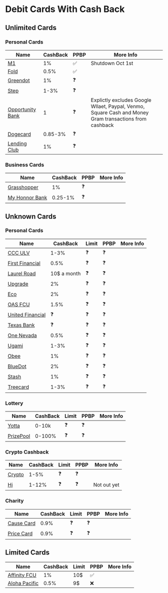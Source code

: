 # Debit Cards With Cash Back

## Unlimited Cards

### Personal Cards
|Name|CashBack|PPBP|More Info|
|---|---|---|---|
|[M1](https://m1.com)|1%|:white_check_mark:|Shutdown Oct 1st
|[Fold](https://foldapp.com)|0.5%|:white_check_mark:|
|[Greendot](https://greendot.com)|1%|:question:|
|[Step](https://step.com)|1-3%|:question:|
|[Opportunity Bank](https://opportunitybank.com)|1|:question:|Explictly excludes Google Wllaet, Paypal, Venmo, Square Cash and Money Gram transactions from cashback|
|[Dogecard](https://dogecard.co)|0.85-3%|:question:|
|[Lending Club](https://lendingclub.com)|1%|:question:|

### Business Cards
|Name|CashBack|PPBP|More Info|
|---|---|---|---|
|[Grasshopper](https://grasshopper.bank)|1%|:question:|
|[My Honnor Bank](https://myhonorbank.com)|0.25-1%|:question:|

## Unknown Cards

### Personal Cards
|Name|CashBack|Limit|PPBP|More Info|
|---|---|---|---|---|
|[CCC ULV](https://ccculv.org)|1-3%|:question:|:question:|
|[First Financial](https://firstfinancial.org)|0.5%|:question:|:question:|
|[Laurel Road](https://laurelroad.com)|10$ a month|:question:|:question:|
|[Upgrade](https://upgrade.com)|2%|:question:|:question:|
|[Eco](https://ecoapp.com)|2%|:question:|:question:|
|[OAS FCU](https://oasfcu.org)|1.5%|:question:|:question:|
|[United Financial](https://unitedfinancialcu.org)|:question:|:question:|:question:|
|[Texas Bank](https://texasbnk.com)|:question:|:question:|:question:|
|[One Nevada](https://onenevada.org)|0.5%|:question:|:question:|
|[Ugami](https://ugami.com/)|1-3%|:question:|:question:|
|[Obee](https://obee.com)|1%|:question:|:question:|
|[BlueDot](https://thebluedot.co)|2%|:question:|:question:|
|[Stash](https://stash.com)|1%|:question:|:question:|
|[Treecard](https://treecard.org)|1-3%|:question:|:question:|

### Lottery
|Name|CashBack|Limit|PPBP|More Info|
|---|---|---|---|---|
|[Yotta](https://withyotta.com)|0-10k|:question:|:question:|
|[PrizePool](https://getprizepool.com)|0-100%|:question:|:question:|

### Crypto Cashback
|Name|CashBack|Limit|PPBP|More Info|
|---|---|---|---|---|
|[Crypto](https://crypto.com)|1-5%|:question:|:question:|
|[Hi](https://hi.com)|1-12%|:question:|:question:|Not out yet

### Charity
|Name|CashBack|Limit|PPBP|More Info|
|---|---|---|---|---|
|[Cause Card](https://getcausecard.com)|0.9%|:question:|:question:|
|[Price Card](https://paywithpride.com)|0.9%|:question:|:question:|

## Limited Cards
|Name|CashBack|Limit|PPBP|More Info|
|---|---|---|---|---|
|[Affinity FCU](https://affinityfcu.com)|1%|10$|:white_check_mark:|
|[Aloha Pacific](https://alohapacific.com)|0.5%|9$|:x:|